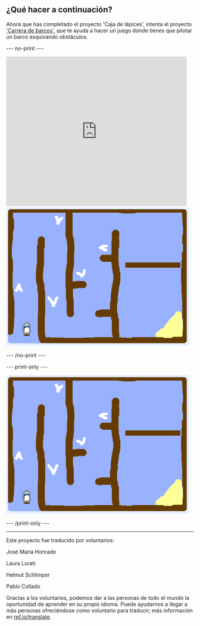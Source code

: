 ## ¿Qué hacer a continuación?

Ahora que has completado el proyecto 'Caja de lápices', intenta el proyecto [ 'Carrera de barcos'](https://projects.raspberrypi.org/es-ES/projects/boat-race?utm_source=pathway&utm_medium=whatnext&utm_campaign=projects), que te ayuda a hacer un juego donde tienes que pilotar un barco esquivando obstáculos.

--- no-print ---

<div class="scratch-preview">
  <iframe allowtransparency="true" width="485" height="402" src="https://scratch.mit.edu/projects/embed/276662533/?autostart=false" frameborder="0" scrolling="no"></iframe>
  <img src="images/boat_race_demo.png">
</div>

--- /no-print ---

--- print-only ---

![demo de carrera de barcos](images/boat_race_demo.png)

--- /print-only ---


***
Este proyecto fue traducido por voluntarios:

José María Honrado

Laura Lurati

Helmut Schlimper

Pablo Collado

Gracias a los voluntarios, podemos dar a las personas de todo el mundo la oportunidad de aprender en su propio idioma. Puede ayudarnos a llegar a más personas ofreciéndose como voluntario para traducir; más información en [rpf.io/translate](https://rpf.io/translate).